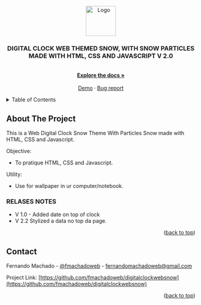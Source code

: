 <div id="top"></div>



<!-- PROJECT LOGO -->
<br />
<div align="center">
  <a href="#">
    <img src="https://github.com/othneildrew/Best-README-Template/raw/master/images/logo.png" alt="Logo" width="80" height="80">
  </a>

  <h3 align="center">DIGITAL CLOCK WEB THEMED SNOW, WITH SNOW PARTICLES MADE WITH HTML, CSS AND JAVASCRIPT V 2.0</h3>

  <p align="center">
    <br />
    <a href="https://github.com/fmachadoweb/digitalclockwebsnow"><strong>Explore the docs »</strong></a>
    <br />
    <br />
    <a href="https://hardtek.com.br/clock2/">Demo</a>
    ·
    <a href="mailto:fernandomachadoweb@gmail.com">Bug report</a>

  </p>
</div>



<!-- TABLE OF CONTENTS -->
<details>
  <summary>Table of Contents</summary>
  <ul>
    <li><a href="#about-the-project">About The Project</a></li>
    <li><a href="#contact">Contact</a></li>
  </ul>
</details>



<!-- ABOUT THE PROJECT -->
## About The Project

This is a Web Digital Clock Snow Theme With Particles Snow made with HTML, CSS and Javascript.

Objective:
* To pratique HTML, CSS and Javascript.

Utility:
* Use for wallpaper in ur computer/notebook.



<!-- RELASES NOTES -->
### RELASES NOTES

* V 1.0 - Added date on top of clock
* V 2.2 Stylized a data no top da page.


<p align="right">(<a href="#top">back to top</a>)</p>



<!-- CONTACT -->
## Contact

Fernando Machado - [@fmachadoweb](https://twitter.com/fmachadoweb) - fernandomachadoweb@gmail.com

Project Link: [https://github.com/fmachadoweb/digitalclockwebsnow](https://github.com/fmachadoweb/digitalclockwebsnow)

<p align="right">(<a href="#top">back to top</a>)</p>

